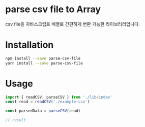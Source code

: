# parse csv file to Array

csv file을 자바스크립트 배열로 간편하게 변환 가능한 라이브러리입니다.

# Installation

```bash
npm install --save parse-csv-file
yarn install --save parse-csv-file
```

# Usage

```js
import { readCSV, parseCSV } from './lib/index'
const read = readCSV('./example.csv')

const parsedData = parseCSV(read)

// result


```
